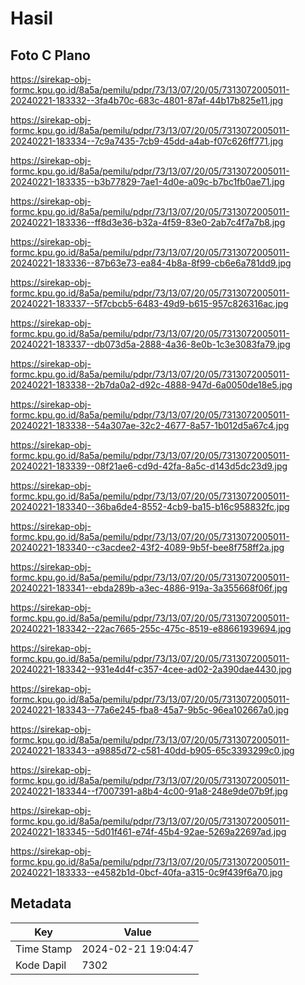 # Hasil

## Foto C Plano

https://sirekap-obj-formc.kpu.go.id/8a5a/pemilu/pdpr/73/13/07/20/05/7313072005011-20240221-183332--3fa4b70c-683c-4801-87af-44b17b825e11.jpg

https://sirekap-obj-formc.kpu.go.id/8a5a/pemilu/pdpr/73/13/07/20/05/7313072005011-20240221-183334--7c9a7435-7cb9-45dd-a4ab-f07c626ff771.jpg

https://sirekap-obj-formc.kpu.go.id/8a5a/pemilu/pdpr/73/13/07/20/05/7313072005011-20240221-183335--b3b77829-7ae1-4d0e-a09c-b7bc1fb0ae71.jpg

https://sirekap-obj-formc.kpu.go.id/8a5a/pemilu/pdpr/73/13/07/20/05/7313072005011-20240221-183336--ff8d3e36-b32a-4f59-83e0-2ab7c4f7a7b8.jpg

https://sirekap-obj-formc.kpu.go.id/8a5a/pemilu/pdpr/73/13/07/20/05/7313072005011-20240221-183336--87b63e73-ea84-4b8a-8f99-cb6e6a781dd9.jpg

https://sirekap-obj-formc.kpu.go.id/8a5a/pemilu/pdpr/73/13/07/20/05/7313072005011-20240221-183337--5f7cbcb5-6483-49d9-b615-957c826316ac.jpg

https://sirekap-obj-formc.kpu.go.id/8a5a/pemilu/pdpr/73/13/07/20/05/7313072005011-20240221-183337--db073d5a-2888-4a36-8e0b-1c3e3083fa79.jpg

https://sirekap-obj-formc.kpu.go.id/8a5a/pemilu/pdpr/73/13/07/20/05/7313072005011-20240221-183338--2b7da0a2-d92c-4888-947d-6a0050de18e5.jpg

https://sirekap-obj-formc.kpu.go.id/8a5a/pemilu/pdpr/73/13/07/20/05/7313072005011-20240221-183338--54a307ae-32c2-4677-8a57-1b012d5a67c4.jpg

https://sirekap-obj-formc.kpu.go.id/8a5a/pemilu/pdpr/73/13/07/20/05/7313072005011-20240221-183339--08f21ae6-cd9d-42fa-8a5c-d143d5dc23d9.jpg

https://sirekap-obj-formc.kpu.go.id/8a5a/pemilu/pdpr/73/13/07/20/05/7313072005011-20240221-183340--36ba6de4-8552-4cb9-ba15-b16c958832fc.jpg

https://sirekap-obj-formc.kpu.go.id/8a5a/pemilu/pdpr/73/13/07/20/05/7313072005011-20240221-183340--c3acdee2-43f2-4089-9b5f-bee8f758ff2a.jpg

https://sirekap-obj-formc.kpu.go.id/8a5a/pemilu/pdpr/73/13/07/20/05/7313072005011-20240221-183341--ebda289b-a3ec-4886-919a-3a355668f06f.jpg

https://sirekap-obj-formc.kpu.go.id/8a5a/pemilu/pdpr/73/13/07/20/05/7313072005011-20240221-183342--22ac7665-255c-475c-8519-e88661939694.jpg

https://sirekap-obj-formc.kpu.go.id/8a5a/pemilu/pdpr/73/13/07/20/05/7313072005011-20240221-183342--931e4d4f-c357-4cee-ad02-2a390dae4430.jpg

https://sirekap-obj-formc.kpu.go.id/8a5a/pemilu/pdpr/73/13/07/20/05/7313072005011-20240221-183343--77a6e245-fba8-45a7-9b5c-96ea102667a0.jpg

https://sirekap-obj-formc.kpu.go.id/8a5a/pemilu/pdpr/73/13/07/20/05/7313072005011-20240221-183343--a9885d72-c581-40dd-b905-65c3393299c0.jpg

https://sirekap-obj-formc.kpu.go.id/8a5a/pemilu/pdpr/73/13/07/20/05/7313072005011-20240221-183344--f7007391-a8b4-4c00-91a8-248e9de07b9f.jpg

https://sirekap-obj-formc.kpu.go.id/8a5a/pemilu/pdpr/73/13/07/20/05/7313072005011-20240221-183345--5d01f461-e74f-45b4-92ae-5269a22697ad.jpg

https://sirekap-obj-formc.kpu.go.id/8a5a/pemilu/pdpr/73/13/07/20/05/7313072005011-20240221-183333--e4582b1d-0bcf-40fa-a315-0c9f439f6a70.jpg


## Metadata

| Key        | Value               |
| ---------- | ------------------- |
| Time Stamp | 2024-02-21 19:04:47 |
| Kode Dapil | 7302                |



